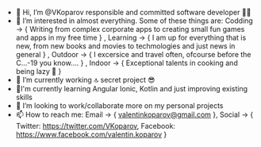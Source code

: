 - 👋 Hi, I’m @VKoparov responsible and committed software developer 😶‍🌫️
- 👀 I’m interested in almost everything. Some of these things are:
              Codding -> { Writing from complex corporate apps to creating small fun games and apps in my free time } ,
              Learning -> { I am up for everything that is new, from new books and movies to techmologies and just news in general } ,
              Outdoor -> { I excersice and travel often, ofcourse before the C...-19 you know.... } ,
              Indoor -> { Exceptional talents in cooking and being lazy 🍝 }
- 🌱 I’m currently working 🔝 secret project 😎
- 🧠I'm currently learning Angular Ionic, Kotlin and just improving existing skills
- 💞️ I’m looking to work/collaborate more on my personal projects
- 📫 How to reach me: 
             Email -> { valentinkoparov@gmail.com },
             Social -> { 
                 Twitter: https://twitter.com/VKoparov, 
                 Facebook: https://www.facebook.com/valentin.koparov 
             }

<!---
VKoparov/VKoparov is a ✨ special ✨ repository because its `README.md` (this file) appears on your GitHub profile.
You can click the Preview link to take a look at your changes.
--->
